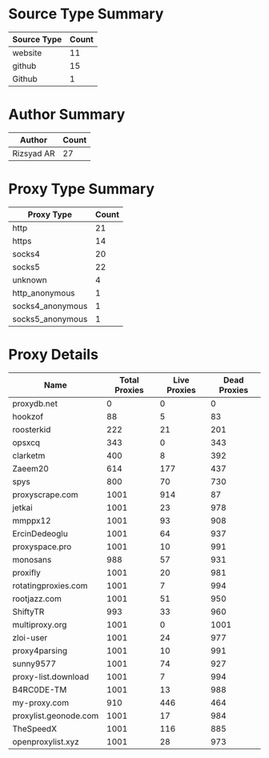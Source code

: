 # Source Type Summary

| Source Type | Count |
|-------------|-------|
| website | 11 |
| github | 15 |
| Github | 1 |


# Author Summary

| Author | Count |
|--------|-------|
| Rizsyad AR | 27 |


# Proxy Type Summary

| Proxy Type | Count |
|------------|-------|
| http | 21 |
| https | 14 |
| socks4 | 20 |
| socks5 | 22 |
| unknown | 4 |
| http_anonymous | 1 |
| socks4_anonymous | 1 |
| socks5_anonymous | 1 |


# Proxy Details

| Name | Total Proxies | Live Proxies | Dead Proxies |
|------|---------------|--------------|---------------|
| proxydb.net | 0 | 0 | 0 |
| hookzof | 88 | 5 | 83 |
| roosterkid | 222 | 21 | 201 |
| opsxcq | 343 | 0 | 343 |
| clarketm | 400 | 8 | 392 |
| Zaeem20 | 614 | 177 | 437 |
| spys | 800 | 70 | 730 |
| proxyscrape.com | 1001 | 914 | 87 |
| jetkai | 1001 | 23 | 978 |
| mmppx12 | 1001 | 93 | 908 |
| ErcinDedeoglu | 1001 | 64 | 937 |
| proxyspace.pro | 1001 | 10 | 991 |
| monosans | 988 | 57 | 931 |
| proxifly | 1001 | 20 | 981 |
| rotatingproxies.com | 1001 | 7 | 994 |
| rootjazz.com | 1001 | 51 | 950 |
| ShiftyTR | 993 | 33 | 960 |
| multiproxy.org | 1001 | 0 | 1001 |
| zloi-user | 1001 | 24 | 977 |
| proxy4parsing | 1001 | 10 | 991 |
| sunny9577 | 1001 | 74 | 927 |
| proxy-list.download | 1001 | 7 | 994 |
| B4RC0DE-TM | 1001 | 13 | 988 |
| my-proxy.com | 910 | 446 | 464 |
| proxylist.geonode.com | 1001 | 17 | 984 |
| TheSpeedX | 1001 | 116 | 885 |
| openproxylist.xyz | 1001 | 28 | 973 |
